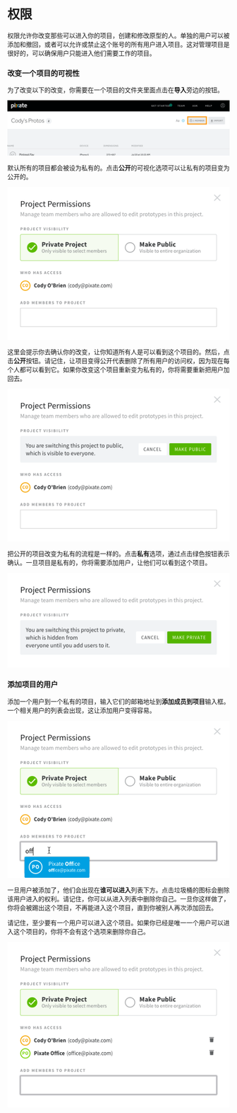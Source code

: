 # 权限

权限允许你改变那些可以进入你的项目，创建和修改原型的人。单独的用户可以被添加和撤回，或者可以允许或禁止这个账号的所有用户进入项目。这对管理项目是很好的，可以确保用户只能进入他们需要工作的项目。

### 改变一个项目的可视性

为了改变以下的改变，你需要在一个项目的文件夹里面点击在**导入**旁边的按钮。

![](images/permissions1.png)

默认所有的项目都会被设为私有的。点击**公开**的可视化选项可以让私有的项目变为公开的。

![](images/permissions2.png)

这里会提示你去确认你的改变，让你知道所有人是可以看到这个项目的。然后，点击**公开**按钮。请记住，让项目变得公开代表删除了所有用户的访问权，因为现在每个人都可以看到它。如果你改变这个项目重新变为私有的，你将需要重新把用户加回去。

![](images/permissions3.png)

把公开的项目改变为私有的流程是一样的。点击**私有**选项，通过点击绿色按钮表示确认。一旦项目是私有的，你将需要添加用户，让他们可以看到这个项目。

![](images/permissions4.png)

### 添加项目的用户

添加一个用户到一个私有的项目，输入它们的邮箱地址到**添加成员到项目**输入框。一个相关用户的列表会出现，这让添加用户变得容易。

![](images/permissions5.png)

一旦用户被添加了，他们会出现在**谁可以进入**列表下方。点击垃圾桶的图标会删除该用户进入的权利。请记住，你可以从进入列表中删除你自己。一旦你这样做了，你将会被踢出这个项目，不再能进入这个项目，直到你被别人再次添加回去。

请记住，至少要有一个用户可以进入这个项目。如果你已经是唯一一个用户可以进入这个项目的，你将不会有这个选项来删除你自己。

![](images/permissions6.png)





